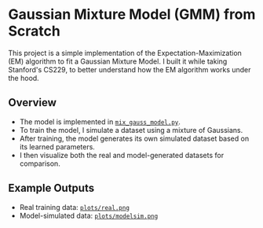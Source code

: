 # Gaussian Mixture Model (GMM) from Scratch

This project is a simple implementation of the Expectation-Maximization (EM) 
algorithm to fit a Gaussian Mixture Model. I built it while taking 
Stanford's CS229, to better understand how the EM algorithm works 
under the hood.

## Overview

- The model is implemented in [`mix_gauss_model.py`](mix_gauss_model.py).
- To train the model, I simulate a dataset using a mixture of Gaussians.
- After training, the model generates its own simulated dataset 
  based on its learned parameters.
- I then visualize both the real and model-generated datasets 
  for comparison.

## Example Outputs

- Real training data: [`plots/real.png`](plots/real.png)
- Model-simulated data: [`plots/modelsim.png`](plots/modelsim.png)